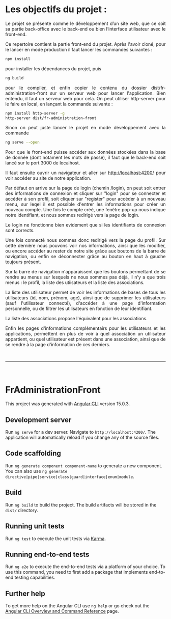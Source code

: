 <h1>Les objectifs du projet :</h1>

<p align='justify'>
Le projet se présente comme le développement d’un site web, que ce soit sa partie back-office avec le back-end ou bien l’interface utilisateur avec le front-end.
<p>
<p align='justify'>
Ce repertoire contient la partie front-end du projet. Après l'avoir cloné, pour le lancer en mode production il faut lancer les commandes suivantes :
</p>

```bash
npm install
```

pour installer les dépendances du projet, puis

```bash
ng build
```

<p align='justify'>
pour le compiler, et enfin copier le contenu du dossier dist/fr-administration-front sur un serveur web pour lancer l'application. Bien entendu, il faut un serveur web pour cela. On peut utiliser http-server pour le faire en local, en lançant la commande suivante :
</p>

```bash
npm install http-server -g
http-server dist/fr-administration-front
```

<p align='justify'>
Sinon on peut juste lancer le projet en mode développement avec la commande
</p>

```bash
ng serve --open
```

<p align='justify'>
Pour que le front-end puisse accéder aux données stockées dans la base de donnée (dont notament les mots de passe), il faut que le back-end soit lancé sur le port 3000 de localhost.
</p>

<p align='justify'>
Il faut ensuite ouvrir un navigateur et aller sur <a href='http://localhost:4200/'>http://localhost:4200/</a> pour voir accéder au site de notre application.
</p>

<p align='justify'>
Par défaut on arrive sur la page de login (chemin /login), on peut soit entrer des informations de connexion et cliquer sur "login" pour se connecter et accéder à son profil, soit cliquer sur "register" pour accéder à un nouveau menu, sur leqel il est possible d'entrer les informations pour créer un nouveau compte. Une fois le compte créé, une fenêtre pop-up nous indique notre identifiant, et nous sommes redirigé vers la page de login.
</p>

<p align='justify'>
Le login ne fonctionne bien evidement que si les identifiants de connexion sont corrects.
</p>

<p align='justify'>
Une fois connecté nous sommes donc redirigé vers la page du profil. Sur cette dernière nous pouvons voir nos informations, ainsi que les modifier, ou encore accéder au rester de notre site grâce aux boutons de la barre de navigation, ou enfin se déconnecter grâce au bouton en haut à gauche toujours présent.
</p>

<p align='justify'>
Sur la barre de navigation n'apparaissent que les boutons permettant de se rendre au menus sur lesquels ne nous sommes pas déjà, il n'y a que trois menus : le profil, la liste des utiisateurs et la liste des associations.
</p>

<p align='justify'>
La liste des utilisateur permet de voir les informations de bases de tous les utilisateurs (id, nom, prénom, age), ainsi que de supprimer les utilisateurs (sauf l'utilisateur connecté), d'accéder à une page d'information personnelle, ou de filtrer les utilisateurs en fonction de leur identifiant.
</p>

<p align='justify'>
La liste des associations propose l'équivalent pour les associations.
</p>

<p align='justify'>
Enfin les pages d'informations complémentairs pour les utilisateurs et les applications, permettent en plus de voir à quel association un utilisateur appartient, ou quel utilisateur est présent dans une association, ainsi que de se rendre à la page d'information de ces derniers.
</p>

<br>

---

<br>

# FrAdministrationFront

This project was generated with [Angular CLI](https://github.com/angular/angular-cli) version 15.0.3.

## Development server

Run `ng serve` for a dev server. Navigate to `http://localhost:4200/`. The application will automatically reload if you change any of the source files.

## Code scaffolding

Run `ng generate component component-name` to generate a new component. You can also use `ng generate directive|pipe|service|class|guard|interface|enum|module`.

## Build

Run `ng build` to build the project. The build artifacts will be stored in the `dist/` directory.

## Running unit tests

Run `ng test` to execute the unit tests via [Karma](https://karma-runner.github.io).

## Running end-to-end tests

Run `ng e2e` to execute the end-to-end tests via a platform of your choice. To use this command, you need to first add a package that implements end-to-end testing capabilities.

## Further help

To get more help on the Angular CLI use `ng help` or go check out the [Angular CLI Overview and Command Reference](https://angular.io/cli) page.
